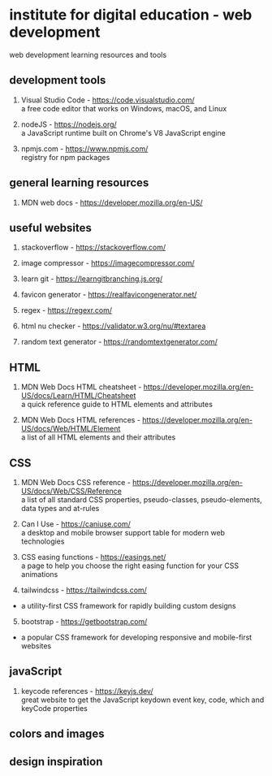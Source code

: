 # institute for digital education - web development

web development learning resources and tools

## development tools

1. Visual Studio Code - https://code.visualstudio.com/ \
a free code editor that works on Windows, macOS, and Linux

2. nodeJS - https://nodejs.org/ \
a JavaScript runtime built on Chrome's V8 JavaScript engine

3. npmjs.com - https://www.npmjs.com/ \
registry for npm packages


## general learning resources

1. MDN web docs - https://developer.mozilla.org/en-US/


## useful websites

1. stackoverflow - https://stackoverflow.com/

2. image compressor - https://imagecompressor.com/

3. learn git - https://learngitbranching.js.org/

4. favicon generator - https://realfavicongenerator.net/

5. regex - https://regexr.com/

6. html nu checker - https://validator.w3.org/nu/#textarea

7. random text generator - https://randomtextgenerator.com/


## HTML

1. MDN Web Docs HTML cheatsheet - https://developer.mozilla.org/en-US/docs/Learn/HTML/Cheatsheet \
a quick reference guide to HTML elements and attributes

2. MDN Web Docs HTML references - https://developer.mozilla.org/en-US/docs/Web/HTML/Element \
a list of all HTML elements and their attributes


## CSS

1. MDN Web Docs CSS reference - https://developer.mozilla.org/en-US/docs/Web/CSS/Reference \
a list of all standard CSS properties, pseudo-classes, pseudo-elements, data types and at-rules

2. Can I Use - https://caniuse.com/ \
a desktop and mobile browser support table for modern web technologies

3. CSS easing functions - https://easings.net/ \
a page to help you choose the right easing function for your CSS animations
 
4. tailwindcss - https://tailwindcss.com/
 - a utility-first CSS framework for rapidly building custom designs

5. bootstrap - https://getbootstrap.com/
 - a popular CSS framework for developing responsive and mobile-first websites

## javaScript

1. keycode references - https://keyjs.dev/ \
great website to get the JavaScript keydown event key, code, which and keyCode properties


## colors and images


## design inspiration



